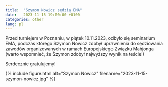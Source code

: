 ```yaml
---
title:  "Szymon Nowicz sędzią EMA"
date:   2023-11-15 19:00:00 +0100
categories: other
lang: pl
---
```


Przed turniejem w Poznaniu, w piątek 10.11.2023, odbyło się seminarium EMA, podczas którego Szymon Nowicz zdobył uprawnienia do sędziowania zawodów organizowanych w ramach Europejskiego Związku Mahjonga (warto wspomnieć, że Szymon zdobył najwyższy wynik na teście!)

Serdecznie gratulujemy!

{% include figure.html alt="Szymon Nowicz" filename="2023-11-15-szymon-nowicz.jpg" %}
